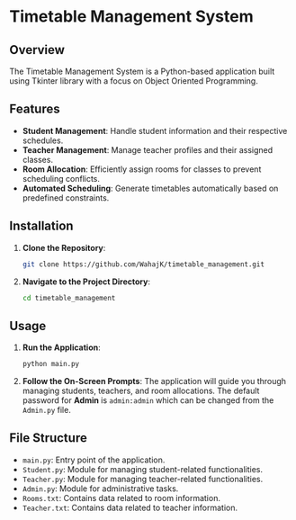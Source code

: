 # Timetable Management System

## Overview

The Timetable Management System is a Python-based application built using Tkinter library with a focus on Object Oriented Programming.
## Features

- **Student Management**: Handle student information and their respective schedules.
- **Teacher Management**: Manage teacher profiles and their assigned classes.
- **Room Allocation**: Efficiently assign rooms for classes to prevent scheduling conflicts.
- **Automated Scheduling**: Generate timetables automatically based on predefined constraints.

## Installation

1. **Clone the Repository**:
   ```bash
   git clone https://github.com/WahajK/timetable_management.git
   ```
2. **Navigate to the Project Directory**:
   ```bash
   cd timetable_management
   ```

## Usage

1. **Run the Application**:
   ```bash
   python main.py
   ```
2. **Follow the On-Screen Prompts**: The application will guide you through managing students, teachers, and room allocations. The default password for **Admin** is `admin:admin` which can be changed from the `Admin.py` file.

## File Structure

- `main.py`: Entry point of the application.
- `Student.py`: Module for managing student-related functionalities.
- `Teacher.py`: Module for managing teacher-related functionalities.
- `Admin.py`: Module for administrative tasks.
- `Rooms.txt`: Contains data related to room information.
- `Teacher.txt`: Contains data related to teacher information.
